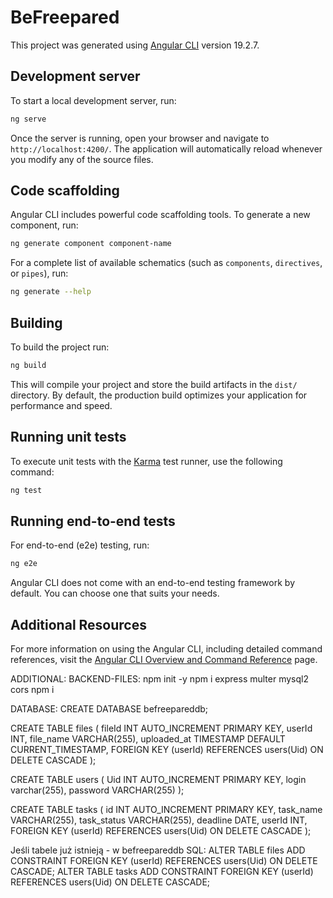 # BeFreepared

This project was generated using [Angular CLI](https://github.com/angular/angular-cli) version 19.2.7.

## Development server

To start a local development server, run:

```bash
ng serve
```

Once the server is running, open your browser and navigate to `http://localhost:4200/`. The application will automatically reload whenever you modify any of the source files.

## Code scaffolding

Angular CLI includes powerful code scaffolding tools. To generate a new component, run:

```bash
ng generate component component-name
```

For a complete list of available schematics (such as `components`, `directives`, or `pipes`), run:

```bash
ng generate --help
```

## Building

To build the project run:

```bash
ng build
```

This will compile your project and store the build artifacts in the `dist/` directory. By default, the production build optimizes your application for performance and speed.

## Running unit tests

To execute unit tests with the [Karma](https://karma-runner.github.io) test runner, use the following command:

```bash
ng test
```

## Running end-to-end tests

For end-to-end (e2e) testing, run:

```bash
ng e2e
```

Angular CLI does not come with an end-to-end testing framework by default. You can choose one that suits your needs.

## Additional Resources

For more information on using the Angular CLI, including detailed command references, visit the [Angular CLI Overview and Command Reference](https://angular.dev/tools/cli) page.

ADDITIONAL:
BACKEND-FILES:
npm init -y npm i express multer mysql2 cors npm i

DATABASE:
CREATE DATABASE befreepareddb;

CREATE TABLE files (
fileId INT AUTO_INCREMENT PRIMARY KEY,
userId INT,
file_name VARCHAR(255),
uploaded_at TIMESTAMP DEFAULT CURRENT_TIMESTAMP,
FOREIGN KEY (userId) REFERENCES users(Uid) ON DELETE CASCADE
);

CREATE TABLE users (
Uid INT AUTO_INCREMENT PRIMARY KEY,
login varchar(255),
password VARCHAR(255)
);

CREATE TABLE tasks (
id INT AUTO_INCREMENT PRIMARY KEY,
task_name VARCHAR(255),
task_status VARCHAR(255),
deadline DATE,
userId INT,
FOREIGN KEY (userId) REFERENCES users(Uid) ON DELETE CASCADE
);

Jeśli tabele już istnieją - w befreepareddb SQL:
ALTER TABLE files ADD CONSTRAINT FOREIGN KEY (userId) REFERENCES users(Uid) ON DELETE CASCADE;
ALTER TABLE tasks ADD CONSTRAINT FOREIGN KEY (userId) REFERENCES users(Uid) ON DELETE CASCADE;
